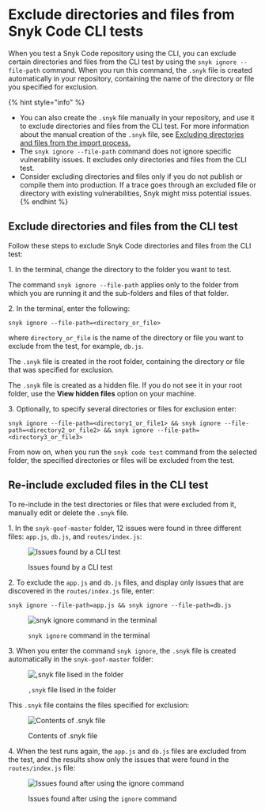 # Exclude directories and files from Snyk Code CLI tests

When you test a Snyk Code repository using the CLI, you can exclude certain directories and files from the CLI test by using the `snyk ignore --file-path` command. When you run this command, the `.snyk` file is created automatically in your repository, containing the name of the directory or file you specified for exclusion.

{% hint style="info" %}
* You can also create the `.snyk` file manually in your repository, and use it to exclude directories and files from the CLI test. For more information about the manual creation of the `.snyk` file, see [Excluding directories and files from the import process.](https://docs.snyk.io/products/snyk-code/getting-started-with-snyk-code/activating-snyk-code-using-the-web-ui/step-3-importing-repositories-to-snyk-for-the-snyk-code-testing/excluding-directories-and-files-from-the-import-process)
* The `snyk ignore --file-path` command does not ignore specific vulnerability issues. It excludes only directories and files from the CLI test.
* Consider excluding directories and files only if you do not publish or compile them into production. If a trace goes through an excluded file or directory with existing vulnerabilities, Snyk might miss potential issues.
{% endhint %}

## **Exclude directories and files from the CLI test**

Follow these steps to exclude Snyk Code directories and files from the CLI test:

1\. In the terminal, change the directory to the folder you want to test.

The command `snyk ignore --file-path` applies only to the folder from which you are running it and the sub-folders and files of that folder.

2\. In the terminal, enter the following:

```
snyk ignore --file-path=<directory_or_file>
```

where `directory_or_file` is the name of the directory or file you want to exclude from the test, for example, `db.js`.

The `.snyk` file is created in the root folder, containing the directory or file that was specified for exclusion.

The `.snyk` file is created as a hidden file. If you do not see it in your root folder, use the **View hidden files** option on your machine.

3\. Optionally, to specify several directories or files for exclusion enter:

```
snyk ignore --file-path=<directory1_or_file1> && snyk ignore --file-path=<directory2_or_file2> && snyk ignore --file-path=<directory3_or_file3>
```

From now on, when you run the `snyk code test` command from the selected folder, the specified directories or files will be excluded from the test.

## Re-include excluded files in the CLI test&#x20;

To re-include in the test directories or files that were excluded from it, manually edit or delete the `.snyk` file.

1\. In the `snyk-goof-master` folder, 12 issues were found in three different files: `app.js`, `db.js`, and `routes/index.js`:

<figure><img src="../../../.gitbook/assets/snyk Code - CLI - snyk code test - Exclusion - before -2.png" alt="Issues found by a CLI test"><figcaption><p>Issues found by a CLI test</p></figcaption></figure>

2\. To exclude the `app.js` and `db.js` files, and display only issues that are discovered in the `routes/index.js` file, enter:

```
snyk ignore --file-path=app.js && snyk ignore --file-path=db.js
```

<figure><img src="../../../.gitbook/assets/snyk Code - CLI - snyk code test - Exclusion - Example command.png" alt="snyk ignore command in the terminal"><figcaption><p><code>snyk ignore</code> command in the terminal</p></figcaption></figure>

3\. When you enter the command `snyk ignore`, the `.snyk` file is created automatically in the `snyk-goof-master` folder:

<figure><img src="../../../.gitbook/assets/snyk Code - CLI - snyk code test - Exclusion - Example - .snyk file.png" alt=",snyk file lised in the folder"><figcaption><p><code>,snyk</code> file lised in the folder</p></figcaption></figure>

This `.snyk` file contains the files  specified for exclusion:

<figure><img src="../../../.gitbook/assets/snyk Code - CLI - snyk code test - Exclusion - Example - .snyk file - content.png" alt="Contents of .snyk file"><figcaption><p>Contents of .snyk file</p></figcaption></figure>

4\. When the test runs again, the `app.js` and `db.js` files are excluded from the test, and the results show only the issues that were found in the `routes/index.js` file:

<figure><img src="../../../.gitbook/assets/snyk Code - CLI - snyk code test - Exclusion - after - 2.png" alt="Issues found after using the ignore command"><figcaption><p>Issues found after using the <code>ignore</code> command</p></figcaption></figure>
